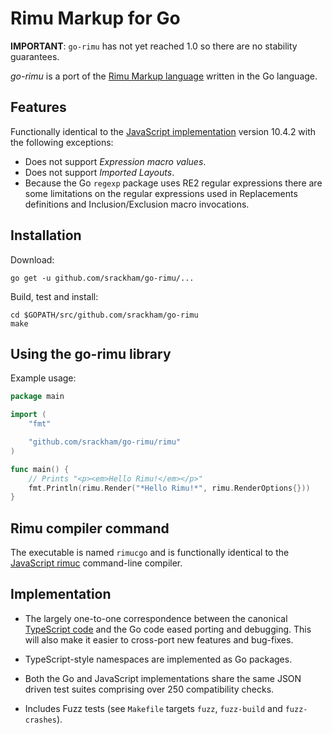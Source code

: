 # Rimu Markup for Go

**IMPORTANT**: `go-rimu` has not yet reached 1.0 so there are no
stability guarantees.

_go-rimu_ is a port of the [Rimu Markup
language](http://rimumarkup.org) written in the Go language.


## Features
Functionally identical to the [JavaScript
implementation](https://github.com/srackham/rimu) version 10.4.2 with
the following exceptions:

  * Does not support _Expression macro values_.
  * Does not support _Imported Layouts_.
  * Because the Go `regexp` package uses RE2 regular expressions there
    are some limitations on the regular expressions used in
    Replacements definitions and Inclusion/Exclusion macro
    invocations.


## Installation
Download:

    go get -u github.com/srackham/go-rimu/...

Build, test and install:

    cd $GOPATH/src/github.com/srackham/go-rimu
    make


## Using the go-rimu library
Example usage:

``` go
package main

import (
    "fmt"

    "github.com/srackham/go-rimu/rimu"
)

func main() {
    // Prints "<p><em>Hello Rimu!</em></p>"
    fmt.Println(rimu.Render("*Hello Rimu!*", rimu.RenderOptions{}))
}
```


## Rimu compiler command
The executable is named `rimucgo` and is functionally identical to the
[JavaScript rimuc](http://rimumarkup.org/reference.html#rimuc-command)
command-line compiler.


## Implementation
- The largely one-to-one correspondence between the canonical
  [TypeScript code](https://github.com/srackham/rimu) and the Go code
  eased porting and debugging.  This will also make it easier to
  cross-port new features and bug-fixes.

- TypeScript-style namespaces are implemented as Go packages.

- Both the Go and JavaScript implementations share the same JSON
  driven test suites comprising over 250 compatibility checks.

- Includes Fuzz tests (see `Makefile` targets `fuzz`, `fuzz-build` and
  `fuzz-crashes`).
